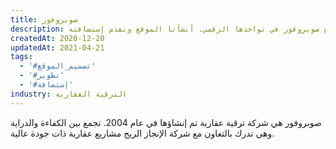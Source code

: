 ```yaml
---
title: صوبروفور
description: تعاونت يونيفارواب مع صوبروفور في تواجدها الرقمي. أنشأنا الموقع ونقدم إستضافته.
createdAt: 2020-12-20
updatedAt: 2021-04-21
tags:
  - '#تصميم_الموقع'
  - '#تطوير'
  - '#إستضافة'
industry: الترقية العقارية
---
```


صوبروفور هي شركة ترقية عقارية تم إنشاؤها في عام 2004. تجمع بين الكفاءة والدراية وهي تدرك بالتعاون مع شركة الإنجاز الريج مشاريع عقارية ذات جودة عالية.

